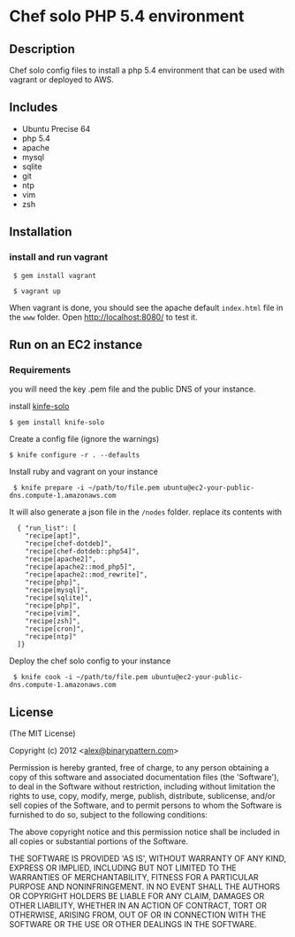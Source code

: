 # Chef solo PHP 5.4 environment

## Description

Chef solo config files to install a php 5.4 environment that can be used with vagrant or deployed to AWS.

## Includes

* Ubuntu Precise 64
* php 5.4
* apache
* mysql
* sqlite
* git
* ntp
* vim
* zsh

## Installation

### install and run vagrant

``` $ gem install vagrant```

``` $ vagrant up```

When vagrant is done, you should see the apache default ```index.html``` file in the ```www``` folder. Open [http://localhost:8080/](http://localhost:8080/) to test it.

## Run on an EC2 instance

### Requirements

you will need the key .pem file and the public DNS of your instance.

install [kinfe-solo](https://github.com/matschaffer/knife-solo)

```$ gem install knife-solo```

Create a config file (ignore the warnings)

```$ knife configure -r . --defaults```

Install ruby and vagrant on your instance

``` $ knife prepare -i ~/path/to/file.pem ubuntu@ec2-your-public-dns.compute-1.amazonaws.com```

It will also generate a json file in the ```/nodes``` folder. replace its contents with

```
  { "run_list": [
    "recipe[apt]", 
    "recipe[chef-dotdeb]", 
    "recipe[chef-dotdeb::php54]", 
    "recipe[apache2]",
    "recipe[apache2::mod_php5]",
    "recipe[apache2::mod_rewrite]",
    "recipe[php]",
    "recipe[mysql]",
    "recipe[sqlite]",
    "recipe[php]",
    "recipe[vim]",
    "recipe[zsh]",
    "recipe[cron]",
    "recipe[ntp]"
  ]}
```

Deploy the chef solo config to your instance

``` $ knife cook -i ~/path/to/file.pem ubuntu@ec2-your-public-dns.compute-1.amazonaws.com```

## License 

(The MIT License)

Copyright (c) 2012 &lt;alex@binarypattern.com&gt;

Permission is hereby granted, free of charge, to any person obtaining
a copy of this software and associated documentation files (the
'Software'), to deal in the Software without restriction, including
without limitation the rights to use, copy, modify, merge, publish,
distribute, sublicense, and/or sell copies of the Software, and to
permit persons to whom the Software is furnished to do so, subject to
the following conditions:

The above copyright notice and this permission notice shall be
included in all copies or substantial portions of the Software.

THE SOFTWARE IS PROVIDED 'AS IS', WITHOUT WARRANTY OF ANY KIND,
EXPRESS OR IMPLIED, INCLUDING BUT NOT LIMITED TO THE WARRANTIES OF
MERCHANTABILITY, FITNESS FOR A PARTICULAR PURPOSE AND NONINFRINGEMENT.
IN NO EVENT SHALL THE AUTHORS OR COPYRIGHT HOLDERS BE LIABLE FOR ANY
CLAIM, DAMAGES OR OTHER LIABILITY, WHETHER IN AN ACTION OF CONTRACT,
TORT OR OTHERWISE, ARISING FROM, OUT OF OR IN CONNECTION WITH THE
SOFTWARE OR THE USE OR OTHER DEALINGS IN THE SOFTWARE.
